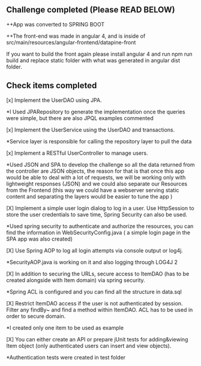 Challenge completed (Please READ BELOW)
------

++App was converted to SPRING BOOT


++The front-end was made in angular 4, and is inside of src/main/resources/angular-frontend/datapine-front

If you want to build the front again please install angular 4 and run npm run build and replace static folder with what was generated in angular dist folder.


Check items completed
---


[x] Implement the UserDAO using JPA.

*I Used JPARepository to generate the implementation  once the queries were simple, but there are also JPQL examples commented 

[x]  Implement the UserService using the UserDAO and transactions.

*Service layer is responsible for calling the repository layer to pull the data 

[x] Implement a RESTful UserController to manage users.

*Used JSON and SPA to develop the challenge so all the data returned from the controller are JSON objects, the reason for that is that once this app would be able to deal with a lot of requests, we will be working only with lightweight responses (JSON) and we could also separate our Resources from the Frontend (this way we could have a webserver serving static content and separating the layers would be easier to tune the app )

[X] Implement a simple user login dialog to log in a user. Use HttpSession to store the user credentials to save time, Spring Security can also be used.

*Used spring security to authenticate and authorize the resources, you can find the information in WebSecurityConfig.java ( a simple login page in the SPA app was also created)

[X] Use Spring AOP to log all login attempts via console output or log4j.

*SecurityAOP.java is working on it and also logging through LOG4J 2

[X] In addition to securing the URLs, secure access to ItemDAO (has to be created alongside with Item domain) via spring security.

*Spring ACL is configured and you can find all the structure in data.sql

[X]  Restrict ItemDAO access if the user is not authenticated by session. Filter any findBy~ and find a method within ItemDAO. ACL has to be used in order to secure domain.

*I created only one item to be used as example

[X]  You can either create an API or prepare jUnit tests for adding&viewing Item object (only authenticated users can insert and view objects).

*Authentication tests were created in test folder